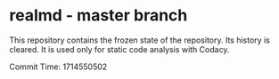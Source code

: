 # realmd - master branch

This repository contains the frozen state of the repository.
Its history is cleared. It is used only for static code
analysis with Codacy.

Commit Time: 1714550502
